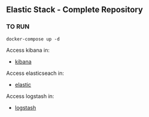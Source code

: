## Elastic Stack - Complete Repository

### TO RUN

```
docker-compose up -d
```

Access kibana in:
- [kibana](localhost:5601)

Access elasticseach in:
- [elastic](localhost:9200)

Access logstash in:
- [logstash](localhost:9600)